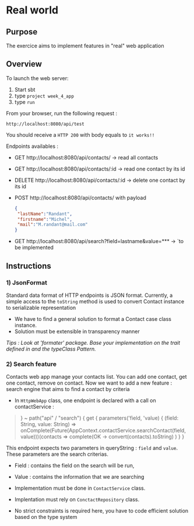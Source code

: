 # Real world

## Purpose

The exercice aims to implement features in "real" web application

## Overview

To launch the web server:

 1) Start sbt
 2) type `project week_4_app`
 3) type `run`

From your browser, run the following request :

`http://localhost:8080/api/test`

You should receive a `HTTP 200` with body equals to `it works!!`

Endpoints availables :

- GET http://localhost:8080/api/contacts/ -> read all contacts
- GET http://localhost:8080/api/contacts/:id -> read one contact by its id
- DELETE http://localhost:8080/api/contacts/:id -> delete one contact by its id
- POST http://localhost:8080/api/contacts/ with payload
    ```json
  {
     "lastName":"Randant",
     "firstname":"Michel",
     "mail":"M.randant@mail.com"
  }
    ```

- GET  http://localhost:8080/api/search?field=lastname&value=*** -> `to be implemented


## Instructions

### 1) JsonFormat

Standard data format of HTTP endpoints is JSON format.
Currently, a simple access to the `toString` method is used to convert Contact instance to serializable representation

- We have to find a general solution to format a Contact case class instance.
- Solution must be extensible in transparency manner

*Tips : Look at 'formater' package. Base your implementation on the trait defined in and the typeClass Pattern.*

### 2) Search feature

Contacts web app manage your contacts list. You can add one contact, get one contact, remove on contact.
Now we want to add a new feature : search engine that aims to find a contact by criteria

- In `HttpWebApp` class, one endpoint is declared with a call on contactService :

>} ~ path("api" / "search") {
    get {
      parameters('field, 'value) { (field: String, value: String) =>
      onComplete(Future(AppContext.contactService.searchContact(field, value)))(contacts =>
      complete(OK -> convert(contacts).toString)
    )
  }
}

This endpoint expects two parameters in queryString : `field` and `value`. These parameters are the search criterias.
 - Field : contains the field on the search will be run, 
 - Value : contains the information that we are searching

 - Implementation must be done in `ContactService` class.
 - Implentation must rely on `ConctactRepository` class.
 - No strict constraints is required here, you have to code efficient solution based on the type system
